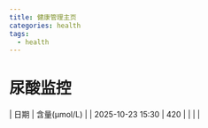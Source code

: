 ```yaml
---
title: 健康管理主页
categories: health
tags:
  - health
---
```


# 尿酸监控
| 日期             | 含量(μmol/L) |
| 2025-10-23 15:30 | 420          |
|                  |              |
